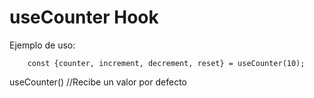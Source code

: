# useCounter Hook

Ejemplo de uso:
```
    const {counter, increment, decrement, reset} = useCounter(10);
```

useCounter() //Recibe un valor por defecto